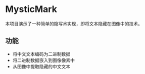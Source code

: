 # MysticMark
本项目演示了一种简单的隐写术实现，即将文本隐藏在图像中的技术。



## 功能

- 将中文文本编码为二进制数据
- 将二进制数据嵌入到图像像素中
- 从图像中提取隐藏的中文文本
